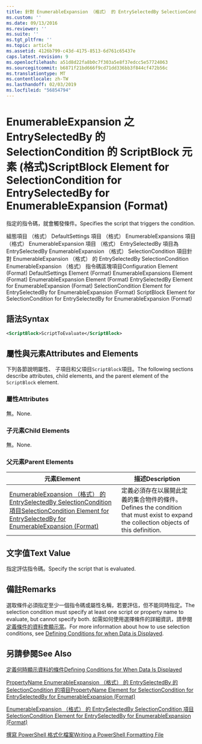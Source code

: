 ```yaml
---
title: 針對 EnumerableExpansion （格式） 的 EntrySelectedBy SelectionCondition 的指令碼區塊項目 |Microsoft Docs
ms.custom: ''
ms.date: 09/13/2016
ms.reviewer: ''
ms.suite: ''
ms.tgt_pltfrm: ''
ms.topic: article
ms.assetid: 4126b799-c43d-4175-8513-6d761c65437e
caps.latest.revision: 9
ms.openlocfilehash: a51d8d22fa8b0c7f303a5e8f37edcc5e57724063
ms.sourcegitcommit: b6871f21bd666f9cd71dd336bb3f844cf472b56c
ms.translationtype: MT
ms.contentlocale: zh-TW
ms.lasthandoff: 02/03/2019
ms.locfileid: "56854794"
---
```

# <a name="scriptblock-element-for-selectioncondition-for-entryselectedby-for-enumerableexpansion-format"></a><span data-ttu-id="9099b-102">EnumerableExpansion 之 EntrySelectedBy 的 SelectionCondition 的 ScriptBlock 元素 (格式)</span><span class="sxs-lookup"><span data-stu-id="9099b-102">ScriptBlock Element for SelectionCondition for EntrySelectedBy for EnumerableExpansion (Format)</span></span>

<span data-ttu-id="9099b-103">指定的指令碼，就會觸發條件。</span><span class="sxs-lookup"><span data-stu-id="9099b-103">Specifies the script that triggers the condition.</span></span>

<span data-ttu-id="9099b-104">組態項目 （格式） DefaultSettings 項目 （格式） EnumerableExpansions 項目 （格式） EnumerableExpansion 項目 （格式） EntrySelectedBy 項目為 EntrySelectedBy EnumerableExpansion （格式） SelectionCondition 項目針對 EnumerableExpansion （格式） 的 EntrySelectedBy SelectionCondition EnumerableExpansion （格式） 指令碼區塊項目</span><span class="sxs-lookup"><span data-stu-id="9099b-104">Configuration Element (Format) DefaultSettings Element (Format) EnumerableExpansions Element (Format) EnumerableExpansion Element (Format) EntrySelectedBy Element for EnumerableExpansion (Format) SelectionCondition Element for EntrySelectedBy for EnumerableExpansion (Format) ScriptBlock Element for SelectionCondition for EntrySelectedBy for EnumerableExpansion (Format)</span></span>

## <a name="syntax"></a><span data-ttu-id="9099b-105">語法</span><span class="sxs-lookup"><span data-stu-id="9099b-105">Syntax</span></span>

```xml
<ScriptBlock>ScriptToEvaluate</ScriptBlock>
```

## <a name="attributes-and-elements"></a><span data-ttu-id="9099b-106">屬性與元素</span><span class="sxs-lookup"><span data-stu-id="9099b-106">Attributes and Elements</span></span>

<span data-ttu-id="9099b-107">下列各節說明屬性、 子項目和父項目`ScriptBlock`項目。</span><span class="sxs-lookup"><span data-stu-id="9099b-107">The following sections describe attributes, child elements, and the parent element of the `ScriptBlock` element.</span></span>

### <a name="attributes"></a><span data-ttu-id="9099b-108">屬性</span><span class="sxs-lookup"><span data-stu-id="9099b-108">Attributes</span></span>

<span data-ttu-id="9099b-109">無。</span><span class="sxs-lookup"><span data-stu-id="9099b-109">None.</span></span>

### <a name="child-elements"></a><span data-ttu-id="9099b-110">子元素</span><span class="sxs-lookup"><span data-stu-id="9099b-110">Child Elements</span></span>

<span data-ttu-id="9099b-111">無。</span><span class="sxs-lookup"><span data-stu-id="9099b-111">None.</span></span>

### <a name="parent-elements"></a><span data-ttu-id="9099b-112">父元素</span><span class="sxs-lookup"><span data-stu-id="9099b-112">Parent Elements</span></span>

|<span data-ttu-id="9099b-113">元素</span><span class="sxs-lookup"><span data-stu-id="9099b-113">Element</span></span>|<span data-ttu-id="9099b-114">描述</span><span class="sxs-lookup"><span data-stu-id="9099b-114">Description</span></span>|
|-------------|-----------------|
|[<span data-ttu-id="9099b-115">EnumerableExpansion （格式） 的 EntrySelectedBy SelectionCondition 項目</span><span class="sxs-lookup"><span data-stu-id="9099b-115">SelectionCondition Element for EntrySelectedBy for EnumerableExpansion (Format)</span></span>](./selectioncondition-element-for-entryselectedby-for-enumerableexpansion-format.md)|<span data-ttu-id="9099b-116">定義必須存在以展開此定義的集合物件的條件。</span><span class="sxs-lookup"><span data-stu-id="9099b-116">Defines the condition that must exist to expand the collection objects of this definition.</span></span>|

## <a name="text-value"></a><span data-ttu-id="9099b-117">文字值</span><span class="sxs-lookup"><span data-stu-id="9099b-117">Text Value</span></span>

<span data-ttu-id="9099b-118">指定評估指令碼。</span><span class="sxs-lookup"><span data-stu-id="9099b-118">Specify the script that is evaluated.</span></span>

## <a name="remarks"></a><span data-ttu-id="9099b-119">備註</span><span class="sxs-lookup"><span data-stu-id="9099b-119">Remarks</span></span>

<span data-ttu-id="9099b-120">選取條件必須指定至少一個指令碼或屬性名稱，若要評估，但不能同時指定。</span><span class="sxs-lookup"><span data-stu-id="9099b-120">The selection condition must specify at least one script or property name to evaluate, but cannot specify both.</span></span> <span data-ttu-id="9099b-121">如需如何使用選擇條件的詳細資訊，請參閱[定義條件的資料會顯示當](./defining-conditions-for-displaying-data.md)。</span><span class="sxs-lookup"><span data-stu-id="9099b-121">For more information about how to use selection conditions, see [Defining Conditions for when Data is Displayed](./defining-conditions-for-displaying-data.md).</span></span>

## <a name="see-also"></a><span data-ttu-id="9099b-122">另請參閱</span><span class="sxs-lookup"><span data-stu-id="9099b-122">See Also</span></span>

[<span data-ttu-id="9099b-123">定義何時顯示資料的條件</span><span class="sxs-lookup"><span data-stu-id="9099b-123">Defining Conditions for When Data Is Displayed</span></span>](./defining-conditions-for-displaying-data.md)

[<span data-ttu-id="9099b-124">PropertyName EnumerableExpansion （格式） 的 EntrySelectedBy 的 SelectionCondition 的項目</span><span class="sxs-lookup"><span data-stu-id="9099b-124">PropertyName Element for SelectionCondition for EntrySelectedBy for EnumerableExpansion (Format)</span></span>](./propertyname-element-for-selectioncondition-for-entryselectedby-for-enumerableexpansion-format.md)

[<span data-ttu-id="9099b-125">EnumerableExpansion （格式） 的 EntrySelectedBy SelectionCondition 項目</span><span class="sxs-lookup"><span data-stu-id="9099b-125">SelectionCondition Element for EntrySelectedBy for EnumerableExpansion (Format)</span></span>](./selectioncondition-element-for-entryselectedby-for-enumerableexpansion-format.md)

[<span data-ttu-id="9099b-126">撰寫 PowerShell 格式化檔案</span><span class="sxs-lookup"><span data-stu-id="9099b-126">Writing a PowerShell Formatting File</span></span>](./writing-a-powershell-formatting-file.md)
